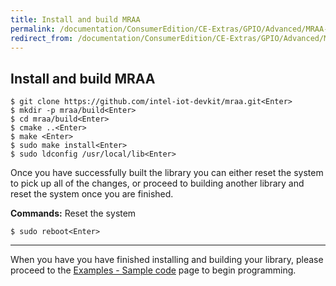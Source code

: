 ```yaml
---
title: Install and build MRAA
permalink: /documentation/ConsumerEdition/CE-Extras/GPIO/Advanced/MRAA-install/
redirect_from: /documentation/ConsumerEdition/CE-Extras/GPIO/Advanced/MRAA-install/README.md/
---
```

## Install and build MRAA

```shell
$ git clone https://github.com/intel-iot-devkit/mraa.git<Enter>
$ mkdir -p mraa/build<Enter>
$ cd mraa/build<Enter>
$ cmake ..<Enter>
$ make <Enter>
$ sudo make install<Enter>
$ sudo ldconfig /usr/local/lib<Enter>
```

Once you have successfully built the library you can either reset the system to pick up all of the changes, or proceed to building another library and reset the system once you are finished.

**Commands:** Reset the system

```shell
$ sudo reboot<Enter>
```

***

When you have you have finished installing and building your library, please proceed to the [Examples - Sample code](../../Examples/) page to begin programming.
